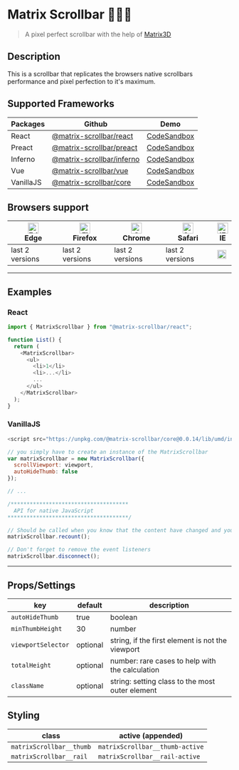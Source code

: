 # Matrix Scrollbar 🔭👩‍🚀

> A pixel perfect scrollbar
> with the help of [Matrix3D](https://developer.mozilla.org/en-US/docs/Web/CSS/transform-function/matrix3d)

## Description
This is a scrollbar that replicates the browsers native scrollbars performance and pixel perfection to it's maximum.

## Supported Frameworks

| Packages  | Github                                                                                                       | Demo                                                                  |
| --------- | ------------------------------------------------------------------------------------------------------------ | --------------------------------------------------------------------- |
| React     | [@matrix-scrollbar/react](https://github.com/rajjejosefsson/matrix-scrollbar/tree/master/packages/react)     | [CodeSandbox](https://codesandbox.io/s/matrix-scrollbarreact-v3pxl)   |
| Preact    | [@matrix-scrollbar/preact](https://github.com/rajjejosefsson/matrix-scrollbar/tree/master/packages/preact)   | [CodeSandbox](https://codesandbox.io/s/matrix-scrollbarpreact-7l33p)  |
| Inferno   | [@matrix-scrollbar/inferno](https://github.com/rajjejosefsson/matrix-scrollbar/tree/master/packages/inferno) | [CodeSandbox](https://codesandbox.io/s/matrix-scrollbarinferno-cuslj) |
| Vue       | [@matrix-scrollbar/vue](https://github.com/rajjejosefsson/matrix-scrollbar/tree/master/packages/vue)         | [CodeSandbox](https://codesandbox.io/s/matrix-scrollbarvue-cm25d)     |
| VanillaJS | [@matrix-scrollbar/core](https://github.com/rajjejosefsson/matrix-scrollbar/tree/master/packages/core)       | [CodeSandbox](https://codesandbox.io/s/matrix-scrollbarcore-tn2r0)    |

## Browsers support

| [<img src="https://raw.githubusercontent.com/alrra/browser-logos/master/src/edge/edge_48x48.png" alt="Edge" width="24px" height="24px" />](http://godban.github.io/browsers-support-badges/)</br>Edge | [<img src="https://raw.githubusercontent.com/alrra/browser-logos/master/src/firefox/firefox_48x48.png" alt="Firefox" width="24px" height="24px" />](http://godban.github.io/browsers-support-badges/)</br>Firefox | [<img src="https://raw.githubusercontent.com/alrra/browser-logos/master/src/chrome/chrome_48x48.png" alt="Chrome" width="24px" height="24px" />](http://godban.github.io/browsers-support-badges/)</br>Chrome | [<img src="https://raw.githubusercontent.com/alrra/browser-logos/master/src/safari/safari_48x48.png" alt="Safari" width="24px" height="24px" />](http://godban.github.io/browsers-support-badges/)</br>Safari | [<img src="http://iconshow.me/media/images/Application/mozilla-icons/png/48/internet_explorer.png" alt="IE" width="24px" height="24px" />](http://godban.github.io/browsers-support-badges/)</br>IE |
| ----------------------------------------------------------------------------------------------------------------------------------------------------------------------------------------------------- | ----------------------------------------------------------------------------------------------------------------------------------------------------------------------------------------------------------------- | ------------------------------------------------------------------------------------------------------------------------------------------------------------------------------------------------------------- | ------------------------------------------------------------------------------------------------------------------------------------------------------------------------------------------------------------- | --------------------------------------------------------------------------------------------------------------------------------------------------------------------------------------------------- |
| last 2 versions                                                                                                                                                                                       | last 2 versions                                                                                                                                                                                                   | last 2 versions                                                                                                                                                                                               | last 2 versions                                                                                                                                                                                               | <img src="https://upload.wikimedia.org/wikipedia/commons/thumb/8/8f/Flat_cross_icon.svg/1024px-Flat_cross_icon.svg.png" height="20" />                                                              |

---

## Examples

### React

```js
import { MatrixScrollbar } from "@matrix-scrollbar/react";

function List() {
  return (
    <MatrixScrollbar>
      <ul>
        <li>1</li>
        <li>...</li>
        ...
      </ul>
    </MatrixScrollbar>
  );
}
```

### VanillaJS

```js
<script src="https://unpkg.com/@matrix-scrollbar/core@0.0.14/lib/umd/index.js"></script>;

// you simply have to create an instance of the MatrixScrollbar
var matrixScrollbar = new MatrixScrollbar({
  scrollViewport: viewport,
  autoHideThumb: false
});

// ...

/*************************************
  API for native JavaScript
**************************************/

// Should be called when you know that the content have changed and you need to update the scrollbar and the scrollbars thumb size
matrixScrollbar.recount();

// Don't forget to remove the event listeners
matrixScrollbar.disconnect();
```

---

## Props/Settings

| key                | default  | description                                      |
| ------------------ | -------- | ------------------------------------------------ |
| `autoHideThumb`    | true     | boolean                                          |
| `minThumbHeight`   | 30       | number                                           |
| `viewportSelector` | optional | string, if the first element is not the viewport |
| `totalHeight`      | optional | number: rare cases to help with the calculation  |
| `className`        | optional | string: setting class to the most outer element  |

## Styling

| class                    | active (appended)               |
| ------------------------ | ------------------------------- |
| `matrixScrollbar__thumb` | `matrixScrollbar__thumb-active` |
| `matrixScrollbar__rail`  | `matrixScrollbar__rail-active`  |
